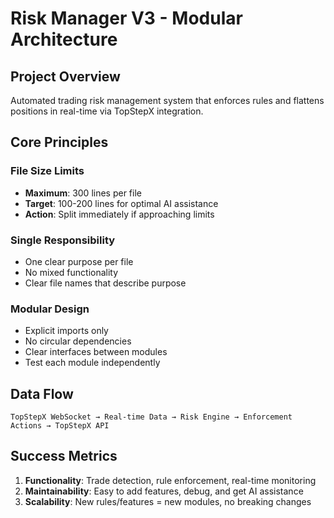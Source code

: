 # Risk Manager V3 - Modular Architecture

## Project Overview
Automated trading risk management system that enforces rules and flattens positions in real-time via TopStepX integration.

## Core Principles

### File Size Limits
- **Maximum**: 300 lines per file
- **Target**: 100-200 lines for optimal AI assistance
- **Action**: Split immediately if approaching limits

### Single Responsibility
- One clear purpose per file
- No mixed functionality
- Clear file names that describe purpose

### Modular Design
- Explicit imports only
- No circular dependencies
- Clear interfaces between modules
- Test each module independently

## Data Flow
```
TopStepX WebSocket → Real-time Data → Risk Engine → Enforcement Actions → TopStepX API
```

## Success Metrics
1. **Functionality**: Trade detection, rule enforcement, real-time monitoring
2. **Maintainability**: Easy to add features, debug, and get AI assistance
3. **Scalability**: New rules/features = new modules, no breaking changes
